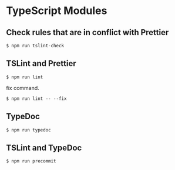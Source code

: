 # TypeScript Modules

## Check rules that are in conflict with Prettier
```
$ npm run tslint-check
```

## TSLint and Prettier
```
$ npm run lint
```

fix command.
```
$ npm run lint -- --fix
```

## TypeDoc
```
$ npm run typedoc
```

## TSLint and TypeDoc
```
$ npm run precommit
```
